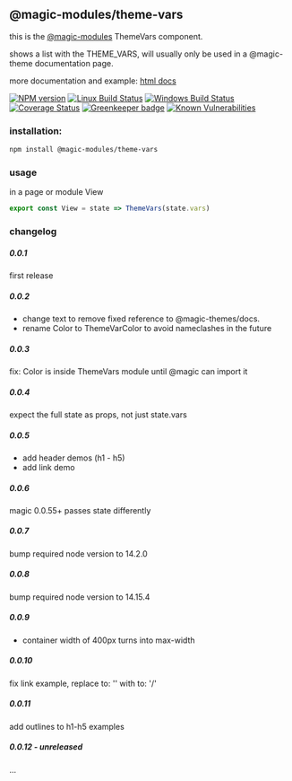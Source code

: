 ## @magic-modules/theme-vars
this is the [@magic-modules][magic-module-url]
ThemeVars component.

shows a list with the THEME_VARS,
will usually only be used in a @magic-theme documentation page.

more documentation and example:
[html docs][doc-url]

[![NPM version][npm-image]][npm-url]
[![Linux Build Status][travis-image]][travis-url]
[![Windows Build Status][appveyor-image]][appveyor-url]
[![Coverage Status][coveralls-image]][coveralls-url]
[![Greenkeeper badge][greenkeeper-image]][greenkeeper-url]
[![Known Vulnerabilities][snyk-image]][snyk-url]

### <a name="installation"></a>installation:
```bash
npm install @magic-modules/theme-vars
```

### <a name="usage"></a>usage
in a page or module View
```javascript
export const View = state => ThemeVars(state.vars)
```

### changelog

##### 0.0.1
first release

##### 0.0.2
* change text to remove fixed reference to @magic-themes/docs.
* rename Color to ThemeVarColor to avoid nameclashes in the future

##### 0.0.3
fix: Color is inside ThemeVars module until @magic can import it

##### 0.0.4
expect the full state as props, not just state.vars

##### 0.0.5
* add header demos (h1 - h5)
* add link demo

##### 0.0.6
magic 0.0.55+ passes state differently

##### 0.0.7
bump required node version to 14.2.0

##### 0.0.8 
bump required node version to 14.15.4

##### 0.0.9 
* container width of 400px turns into max-width

##### 0.0.10 
fix link example, replace to: '' with to: '/'
 
##### 0.0.11
add outlines to h1-h5 examples

##### 0.0.12 - unreleased
...

[magic-module-url]: https://github.com/magic-modules/
[doc-url]: https://magic-modules.github.io/theme-vars/

[npm-image]: https://img.shields.io/npm/v/@magic-modules/theme-vars.svg
[npm-url]: https://www.npmjs.com/package/@magic-modules/theme-vars
[travis-image]: https://img.shields.io/travis/com/magic-modules/theme-vars/master
[travis-url]: https://travis-ci.com/magic-modules/theme-vars
[appveyor-image]: https://img.shields.io/appveyor/ci/magicmodules/theme-vars/master.svg
[appveyor-url]: https://ci.appveyor.com/project/magicmodules/theme-vars/branch/master
[coveralls-image]: https://coveralls.io/repos/github/magic-modules/theme-vars/badge.svg
[coveralls-url]: https://coveralls.io/github/magic-modules/theme-vars
[greenkeeper-image]: https://badges.greenkeeper.io/magic-modules/theme-vars.svg
[greenkeeper-url]: https://badges.greenkeeper.io/magic-modules/theme-vars.svg
[snyk-image]: https://snyk.io/test/github/magic-modules/theme-vars/badge.svg
[snyk-url]: https://snyk.io/test/github/magic-modules/theme-vars

